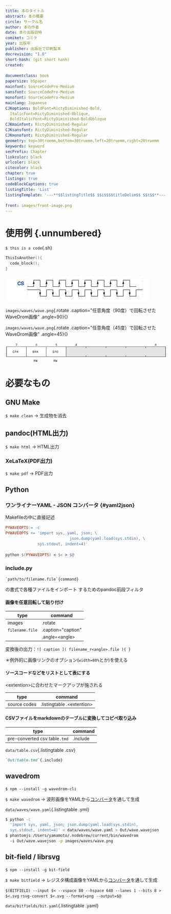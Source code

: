```yaml
---
title: 本のタイトル
abstract: 本の概要
circle: サークル名
author: 本の作者
date: 本の出版日時
comiket: コミケ
year: 出版年
publisher: 出版社で印刷製本
docrevision: "1.0"
short-hash: (git short hash)
created:

documentclass: book
papersize: b5paper
mainfont: SourceCodePro-Medium
sansfont: SourceCodePro-Medium
monofont: SourceCodePro-Medium
mainlang: Japanese
CJKoptions: BoldFont=RictyDiminished-Bold,
  ItalicFont=RictyDiminished-Oblique,
  BoldItalicFont=RictyDiminished-BoldOblique
CJKmainfont: RictyDiminished-Regular
CJKsansfont: RictyDiminished-Regular
CJKmonofont: RictyDiminished-Regular
geometry: top=30truemm,bottom=30truemm,left=20truemm,right=20truemm
keywords: keyword
secPrefix: Chapter
linkcolor: black
urlcolor: black
citecolor: black
chapter: true
listings: true
codeBlockCaptions: true
listingTitle: 'List'
listingTemplate: '---**$$listingTitle$$ $$i$$$$titleDelim$$ $$t$$**---'

front: images/front-image.png
---
```


# 使用例 {.unnumbered}
`$ this is a code`{.sh}

```cpp
ThisIsAnother(){
  code_block();
}
```
![WaveDrom画像](images/waves/wave.png)

`images/waves/wave.png`{.rotate .caption="任意角度（90度）で回転させたWaveDrom画像" .angle=90}{}

`images/waves/wave.png`{.rotate .caption="任意角度（45度）で回転させたWaveDrom画像" .angle=45}{}

![bit-field画像](images/bitfields/bit.png)

# 必要なもの
## GNU Make
`$ make clean` → 生成物を消去

## pandoc(HTML出力)
`$ make html` → HTML出力

### XeLaTeX(PDF出力)
`$ make pdf` → PDF出力

## Python
### ワンライナーYAML - JSON コンバータ {#yaml2json}
Makefileの中に直接記述

```makefile
PYWAVEOPTS:= -c
PYWAVEOPTS += 'import sys, yaml, json; \
							json.dump(yaml.load(sys.stdin), \
              sys.stdout, indent=4)'

python $(PYWAVEOPTS) < $< > $@
```
### include.py

    `path/to/filename.file`{command}

の書式で各種ファイルをインポート
するためのpandoc前段フィルタ

#### 画像を任意回転して貼り付け

| type            | command            |
|-----------------|--------------------|
| images          | .rotate            |
| `filename.file` | .caption="caption" |
|                 | .angle=\<angle\>   |

変換後の出力：`![ caption ]( filename_r<angle>.file ){ }`

＊例外的に画像リンクのオプション(`width=80%`とか)を使える

#### ソースコードなどをリストとして表にする

\<extention\>に合わせたマークアップが施される

| type         | command                      |
|--------------|------------------------------|
| source codes | .listingtable .\<extention\> |

#### CSVファイルをmarkdownのテーブルに変換してコピペ取り込み

| type                          | command  |
|-------------------------------|----------|
| pre-converted csv table`.tmd` | .include |

`data/table.csv`{.listingtable .csv}

```markdown
`Out/table.tmd`{.include}
```

## wavedrom

`$ npm --install -g wavedrom-cli`

`$ make wavedrom` → 波形画像をYAMLから[コンバータ](#yaml2json)を通して生成

`data/waves/wave.yaml`{.listingtable .yml}

```sh
$ python -c
  'import sys, yaml, json; json.dump(yaml.load(sys.stdin),
  sys.stdout, indent=4)' < data/waves/wave.yaml > Out/wave.wavejson
$ phantomjs /Users/yamamoto/.nodebrew/current/bin/wavedrom
  -i Out/wave.wavejson -p images/waves/wave.png
```

## bit-field / librsvg
`$ npm --install -g bit-field`

`$ make bitfield` → レジスタ構成画像をYAMLから[コンバータ](#yaml2json)を通して生成

`$(BITFIELD) --input $< --vspace 80 --hspace 640 --lanes 1 --bits 8 > $<.svg`
`rsvg-convert $<.svg --format=png --output=$@`

`data/bitfields/bit.yaml`{.listingtable .yaml}
